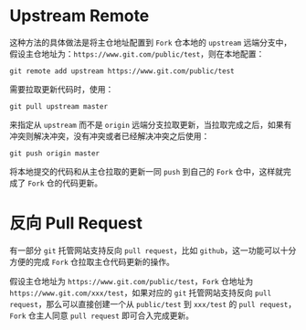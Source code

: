 <!--
@key 20
@title Git Fork 仓从主仓拉取更新的方法
@labels Git Tips
@description 总结起来 Git 的 Fork 仓从主仓拉取代码有两种方法，第一种是配置 upstream remote，从 upstream 拉取更新，第二种是直接使用反向 pull request 完成。
-->

# Upstream Remote

这种方法的具体做法是将主仓地址配置到 `Fork` 仓本地的 `upstream` 远端分支中，假设主仓地址为：`https://www.git.com/public/test`，则在本地配置：

```
git remote add upstream https://www.git.com/public/test
```

需要拉取更新代码时，使用：

```
git pull upstream master
```

来指定从 `upstream` 而不是 `origin` 远端分支拉取更新，当拉取完成之后，如果有冲突则解决冲突，没有冲突或者已经解决冲突之后使用：

```
git push origin master
```

将本地提交的代码和从主仓拉取的更新一同 `push` 到自己的 `Fork` 仓中，这样就完成了 `Fork` 仓的代码更新。

# 反向 Pull Request

有一部分 `git` 托管网站支持反向 `pull request`，比如 `github`，这一功能可以十分方便的完成 `Fork` 仓拉取主仓代码更新的操作。

假设主仓地址为 `https://www.git.com/public/test`，`Fork` 仓地址为 `https://www.git.com/xxx/test`，如果对应的 `git` 托管网站支持反向 `pull request`，那么可以直接创建一个从 `public/test` 到 `xxx/test` 的 `pull request`，`Fork` 仓主人同意 `pull request` 即可合入完成更新。

